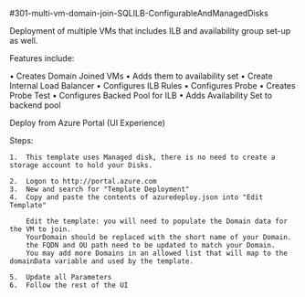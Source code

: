 #301-multi-vm-domain-join-SQLILB-ConfigurableAndManagedDisks

Deployment of multiple VMs that includes ILB and availability group set-up as well.  

Features include:

•	Creates Domain Joined VMs
•	Adds them to availability set
•	Create Internal Load Balancer
•	Configures ILB Rules
•	Configures Probe
•	Creates Probe Test
•	Configures Backed Pool for ILB
•	Adds Availability Set to backend pool
		
Deploy from Azure Portal (UI Experience)

Steps:

	1.  This template uses Managed disk, there is no need to create a storage account to hold your Disks.

	2.  Logon to http://portal.azure.com
	3.  New and search for "Template Deployment"
	4.  Copy and paste the contents of azuredeploy.json into "Edit Template"
	
		Edit the template: you will need to populate the Domain data for the VM to join. 
		YourDomain should be replaced with the short name of your Domain. 
		the FQDN and OU path need to be updated to match your Domain. 
		You may add more Domains in an allowed list that will map to the domainData variable and used by the template.
	
	5.  Update all Parameters
	6.  Follow the rest of the UI
	

